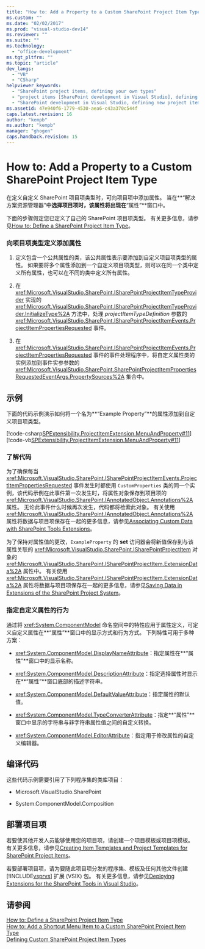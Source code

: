 ```yaml
---
title: "How to: Add a Property to a Custom SharePoint Project Item Type | Microsoft Docs"
ms.custom: ""
ms.date: "02/02/2017"
ms.prod: "visual-studio-dev14"
ms.reviewer: ""
ms.suite: ""
ms.technology: 
  - "office-development"
ms.tgt_pltfrm: ""
ms.topic: "article"
dev_langs: 
  - "VB"
  - "CSharp"
helpviewer_keywords: 
  - "SharePoint project items, defining your own types"
  - "project items [SharePoint development in Visual Studio], defining your own types"
  - "SharePoint development in Visual Studio, defining new project item types"
ms.assetid: 47e940f6-1779-4530-aea6-c43a370c544f
caps.latest.revision: 16
author: "kempb"
ms.author: "kempb"
manager: "ghogen"
caps.handback.revision: 15
---
```

# How to: Add a Property to a Custom SharePoint Project Item Type
  在定义自定义 SharePoint 项目项类型时，可向项目项中添加属性。  当在**“解决方案资源管理器”**中选择项目项时，该属性将出现在**“属性”**窗口中。  
  
 下面的步骤假定您已定义了自己的 SharePoint 项目项类型。  有关更多信息，请参见[How to: Define a SharePoint Project Item Type](../sharepoint/how-to-define-a-sharepoint-project-item-type.md)。  
  
### 向项目项类型定义添加属性  
  
1.  定义包含一个公共属性的类，该公共属性表示要添加到自定义项目项类型的属性。  如果要将多个属性添加到一个自定义项目项类型，则可以在同一个类中定义所有属性，也可以在不同的类中定义所有属性。  
  
2.  在 <xref:Microsoft.VisualStudio.SharePoint.ISharePointProjectItemTypeProvider> 实现的 <xref:Microsoft.VisualStudio.SharePoint.ISharePointProjectItemTypeProvider.InitializeType%2A> 方法中，处理 *projectItemTypeDefinition* 参数的 <xref:Microsoft.VisualStudio.SharePoint.ISharePointProjectItemEvents.ProjectItemPropertiesRequested> 事件。  
  
3.  在 <xref:Microsoft.VisualStudio.SharePoint.ISharePointProjectItemEvents.ProjectItemPropertiesRequested> 事件的事件处理程序中，将自定义属性类的实例添加到事件实参参数的 <xref:Microsoft.VisualStudio.SharePoint.SharePointProjectItemPropertiesRequestedEventArgs.PropertySources%2A> 集合中。  
  
## 示例  
 下面的代码示例演示如何将一个名为**“Example Property”**的属性添加到自定义项目项类型。  
  
 [!code-csharp[SPExtensibility.ProjectItemExtension.MenuAndProperty#11](../snippets/csharp/VS_Snippets_OfficeSP/spextensibility.projectitemextension.menuandproperty/cs/extension/projectitemtypeproperty.cs#11)]
 [!code-vb[SPExtensibility.ProjectItemExtension.MenuAndProperty#11](../snippets/visualbasic/VS_Snippets_OfficeSP/spextensibility.projectitemextension.menuandproperty/vb/extension/projectitemtypeproperty.vb#11)]  
  
### 了解代码  
 为了确保每当 <xref:Microsoft.VisualStudio.SharePoint.ISharePointProjectItemEvents.ProjectItemPropertiesRequested> 事件发生时都使用 `CustomProperties` 类的同一个实例，该代码示例在此事件第一次发生时，将属性对象保存到项目项的 <xref:Microsoft.VisualStudio.SharePoint.IAnnotatedObject.Annotations%2A> 属性。  无论此事件什么时候再次发生，代码都将检索此对象。  有关使用 <xref:Microsoft.VisualStudio.SharePoint.IAnnotatedObject.Annotations%2A> 属性将数据与项目项保存在一起的更多信息，请参见[Associating Custom Data with SharePoint Tools Extensions](../sharepoint/associating-custom-data-with-sharepoint-tools-extensions.md)。  
  
 为了保持对属性值的更改，`ExampleProperty` 的 **set** 访问器会将新值保存到与该属性关联的 <xref:Microsoft.VisualStudio.SharePoint.ISharePointProjectItem> 对象的 <xref:Microsoft.VisualStudio.SharePoint.ISharePointProjectItem.ExtensionData%2A> 属性中。  有关使用 <xref:Microsoft.VisualStudio.SharePoint.ISharePointProjectItem.ExtensionData%2A> 属性将数据与项目项保存在一起的更多信息，请参见[Saving Data in Extensions of the SharePoint Project System](../sharepoint/saving-data-in-extensions-of-the-sharepoint-project-system.md)。  
  
### 指定自定义属性的行为  
 通过将 <xref:System.ComponentModel> 命名空间中的特性应用于属性定义，可定义自定义属性在**“属性”**窗口中的显示方式和行为方式。  下列特性可用于多种方案：  
  
-   <xref:System.ComponentModel.DisplayNameAttribute>：指定属性在**“属性”**窗口中的显示名称。  
  
-   <xref:System.ComponentModel.DescriptionAttribute>：指定选择属性时显示在**“属性”**窗口底部的描述字符串。  
  
-   <xref:System.ComponentModel.DefaultValueAttribute>：指定属性的默认值。  
  
-   <xref:System.ComponentModel.TypeConverterAttribute>：指定**“属性”**窗口中显示的字符串与非字符串属性值之间的自定义转换。  
  
-   <xref:System.ComponentModel.EditorAttribute>：指定用于修改属性的自定义编辑器。  
  
## 编译代码  
 这些代码示例需要引用了下列程序集的类库项目：  
  
-   Microsoft.VisualStudio.SharePoint  
  
-   System.ComponentModel.Composition  
  
## 部署项目项  
 若要使其他开发人员能够使用您的项目项，请创建一个项目模板或项目项模板。  有关更多信息，请参见[Creating Item Templates and Project Templates for SharePoint Project Items](../sharepoint/creating-item-templates-and-project-templates-for-sharepoint-project-items.md)。  
  
 若要部署项目项，请为要随此项目项分发的程序集、模板及任何其他文件创建 [!INCLUDE[vsprvs](../sharepoint/includes/vsprvs-md.md)] 扩展 \(VSIX\) 包。  有关更多信息，请参见[Deploying Extensions for the SharePoint Tools in Visual Studio](../sharepoint/deploying-extensions-for-the-sharepoint-tools-in-visual-studio.md)。  
  
## 请参阅  
 [How to: Define a SharePoint Project Item Type](../sharepoint/how-to-define-a-sharepoint-project-item-type.md)   
 [How to: Add a Shortcut Menu Item to a Custom SharePoint Project Item Type](../sharepoint/how-to-add-a-shortcut-menu-item-to-a-custom-sharepoint-project-item-type.md)   
 [Defining Custom SharePoint Project Item Types](../sharepoint/defining-custom-sharepoint-project-item-types.md)  
  
  
